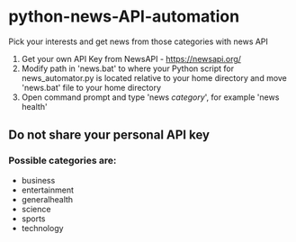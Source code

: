 # python-news-API-automation
Pick your interests and get news from those categories with news API

1. Get your own API Key from NewsAPI - https://newsapi.org/
2. Modify path in 'news.bat' to where your Python script for news_automator.py is located relative to your home directory and move 'news.bat' file to your home directory
3. Open command prompt and type 'news *category*', for example 'news health'

## Do not share your personal API key

### Possible categories are: 
- business
- entertainment 
- generalhealth
- science
- sports
- technology

